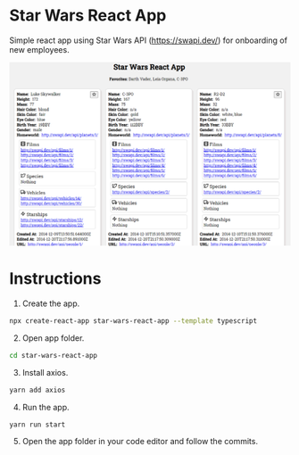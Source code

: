 # Star Wars React App
Simple react app using Star Wars API (https://swapi.dev/) for onboarding of new employees.

<p align="center">
 <img src="/.github/screenshot_001.png">
</p>

# Instructions
1. Create the app.
```bash
npx create-react-app star-wars-react-app --template typescript
```
2. Open app folder.
```bash
cd star-wars-react-app
```

3. Install axios.
```bash
yarn add axios
```

4. Run the app.
```
yarn run start
```

5. Open the app folder in your code editor and follow the commits.
